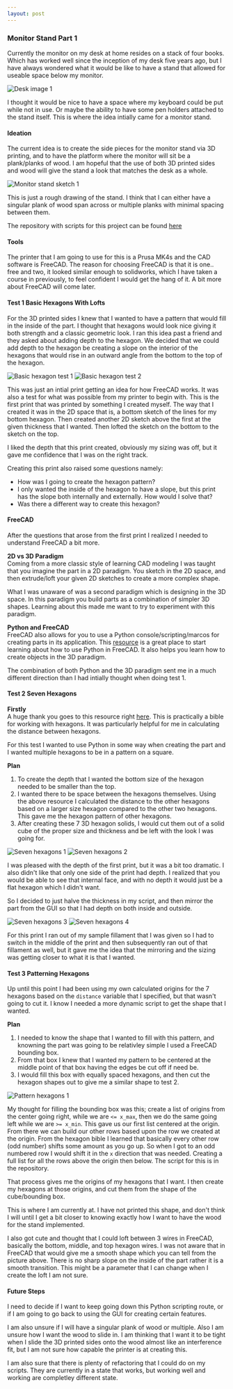 ```yaml
---
layout: post
---
```


### Monitor Stand Part 1
Currently the monitor on my desk at home resides on a stack of four books. Which has worked well since the inception of my desk five years ago, but I have always wondered what it would be like to have a stand that allowed for useable space below my monitor.


![Desk image 1](/assets/img/desk_image_1.jpg)


I thought it would be nice to have a space where my keyboard could be put while not in use. Or maybe the ability to have some pen holders attached to the stand itself. This is where the idea intially came for a monitor stand.

#### Ideation
The current idea is to create the side pieces for the monitor stand via 3D printing, and to have the platform where the monitor will sit be a plank/planks of wood. I am hopeful that the use of both 3D printed sides and wood will give the stand a look that matches the desk as a whole.


![Monitor stand sketch 1](/assets/img/monitor_stand_sketch_1.jpg)


This is just a rough drawing of the stand. I think that I can either have a singular plank of wood span across or multiple planks with minimal spacing between them.

The repository with scripts for this project can be found [here](https://github.com/frogster-shmd/monitor_stand)

#### Tools
The printer that I am going to use for this is a Prusa MK4s and the CAD software is FreeCAD. The reason for choosing FreeCAD is that it is one.. free and two, it looked similar enough to solidworks, which I have taken a course in previously, to feel confident I would get the hang of it. A bit more about FreeCAD will come later.

#### Test 1 Basic Hexagons With Lofts
For the 3D printed sides I knew that I wanted to have a pattern that would fill in the inside of the part. I thought that hexagons would look nice giving it both strength and a classic geometric look. I ran this idea past a friend and they asked about adding depth to the hexagon. We decided that we could add depth to the hexagon be creating a slope on the interior of the hexagons that would rise in an outward angle from the bottom to the top of the hexagon.


![Basic hexagon test 1](/assets/img/basic_hexagon_test_1.png)
![Basic hexagon test 2](/assets/img/basic_hexagon_test_2.jpg)


This was just an intial print getting an idea for how FreeCAD works. It was also a test for what was possible from my printer to begin with. This is the first print that was printed by something I created myself. The way that I created it was in the 2D space that is, a bottom sketch of the lines for my bottom hexagon. Then created another 2D sketch above the first at the given thickness that I wanted. Then lofted the sketch on the bottom to the sketch on the top.

I liked the depth that this print created, obviously my sizing was off, but it gave me confidence that I was on the right track.

Creating this print also raised some questions namely:
- How was I going to create the hexagon pattern?
- I only wanted the inside of the hexagon to have a slope, but this print has the slope both internally and externally. How would I solve that?
- Was there a different way to create this hexagon?

#### FreeCAD
After the questions that arose from the first print I realized I needed to understand FreeCAD a bit more.

**2D vs 3D Paradigm**\
Coming from a more classic style of learning CAD modeling I was taught that you imagine the part in a 2D paradigm. You sketch in the 2D space, and then extrude/loft your given 2D sketches to create a more complex shape.

What I was unaware of was a second paradigm which is designing in the 3D space. In this paradigm you build parts as a combination of simpler 3D shapes. Learning about this made me want to try to experiment with this paradigm.

**Python and FreeCAD**\
FreeCAD also allows for you to use a Python console/scripting/marcos for creating parts in its application. This [resource](https://wiki.freecad.org/Manual:A_gentle_introduction) is a great place to start learning about how to use Python in FreeCAD. It also helps you learn how to create objects in the 3D paradigm.

The combination of both Python and the 3D paradigm sent me in a much different direction than I had intially thought when doing test 1.

#### Test 2 Seven Hexagons
**Firstly**\
A huge thank you goes to this resource right [here](https://www.redblobgames.com/grids/hexagons). This is practically a bible for working with hexagons. It was particularly helpful for me in calculating the distance between hexagons.

For this test I wanted to use Python in some way when creating the part and I wanted multiple hexagons to be in a pattern on a square.

**Plan**
1. To create the depth that I wanted the bottom size of the hexagon needed to be smaller than the top.
2. I wanted there to be space between the hexagons themselves. Using the above resource I calculated the distance to the other hexagons based on a larger size hexagon compared to the other two hexagons. This gave me the hexagon pattern of other hexagons.
3. After creating these 7 3D hexagon solids, I would cut them out of a solid cube of the proper size and thickness and be left with the look I was going for.


![Seven hexagons 1](/assets/img/seven_hexagons_1.png)
![Seven hexagons 2](/assets/img/seven_hexagons_2.jpg)


I was pleased with the depth of the first print, but it was a bit too dramatic. I also didn't like that only one side of the print had depth. I realized that you would be able to see that internal face, and with no depth it would just be a flat hexagon which I didn't want.

So I decided to just halve the thickness in my script, and then mirror the part from the GUI so that I had depth on both inside and outside.


![Seven hexagons 3](/assets/img/seven_hexagons_3.png)
![Seven hexagons 4](/assets/img/seven_hexagons_4.jpg)


For this print I ran out of my sample fillament that I was given so I had to switch in the middle of the print and then subsequently ran out of that fillament as well, but it gave me the idea that the mirroring and the sizing was getting closer to what it is that I wanted.

#### Test 3 Patterning Hexagons
Up until this point I had been using my own calculated origins for the 7 hexagons based on the `distance` variable that I specified, but that wasn't going to cut it. I know I needed a more dynamic script to get the shape that I wanted.

**Plan**
1. I needed to know the shape that I wanted to fill with this pattern, and knowning the part was going to be relativley simple I used a FreeCAD bounding box.
2. From that box I knew that I wanted my pattern to be centered at the middle point of that box having the edges be cut off if need be.
3. I would fill this box with equally spaced hexagons, and then cut the hexagon shapes out to give me a similar shape to test 2.

![Pattern hexagons 1](/assets/img/pattern_hexagons_1.png)

My thought for filling the bounding box was this; create a list of origins from the center going right, while we are `<= x_max`, then we do the same going left while we are `>= x_min`. This gave us our first list centered at the origin. From there we can build our other rows based upon the row we created at the origin. From the hexagon bible I learned that basically every other row (odd number) shifts some amount as you go up. So when I got to an odd numbered row I would shift it in the `x` direction that was needed. Creating a full list for all the rows above the origin then below. The script for this is in the repository.

That process gives me the origins of my hexagons that I want. I then create my hexagons at those origins, and cut them from the shape of the cube/bounding box.

This is where I am currently at. I have not printed this shape, and don't think I will until I get a bit closer to knowing exactly how I want to have the wood for the stand implemented.

I also got cute and thought that I could loft between 3 wires in FreeCAD, basically the bottom, middle, and top hexagon wires. I was not aware that in FreeCAD that would give me a smooth shape which you can tell from the picture above. There is no sharp slope on the inside of the part rather it is a smooth transition. This might be a parameter that I can change when I create the loft I am not sure.

#### Future Steps
I need to decide if I want to keep going down this Python scripting route, or if I am going to go back to using the GUI for creating certain features.

I am also unsure if I will have a singular plank of wood or multiple. Also I am unsure how I want the wood to slide in. I am thinking that I want it to be tight when I slide the 3D printed sides onto the wood almost like an interference fit, but I am not sure how capable the printer is at creating this.

I am also sure that there is plenty of refactoring that I could do on my scripts. They are currently in a state that works, but working well and working are completley different state.

